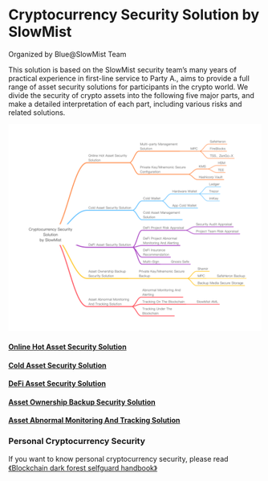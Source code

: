 # Cryptocurrency Security Solution by SlowMist

Organized by Blue@SlowMist Team

This solution is based on the SlowMist security team’s many years of practical experience in first-line service to Party A., aims to provide a full range of asset security solutions for participants in the crypto world. We divide the security of crypto assets into the following five major parts, and make a detailed interpretation of each part, including various risks and related solutions.

![](images/Cryptocurrency-Security.png)

#### [Online Hot Asset Security Solution](Online-Hot-Asset-Security-Solution.md)

#### [Cold Asset Security Solution](Cold-Asset-Security-Solution.md)

#### [DeFi Asset Security Solution](DeFi-Asset-Security-Solution.md)

#### [Asset Ownership Backup Security Solution](Asset-Ownership-Backup-Security-Solution.md)

#### [Asset Abnormal Monitoring And Tracking Solution](Asset-Abnormal-Monitoring-And-Tracking-Solution.md)

### Personal Cryptocurrency Security
If you want to know personal cryptocurrency security, please read [《Blockchain dark forest selfguard handbook》](https://github.com/slowmist/Blockchain-dark-forest-selfguard-handbook)